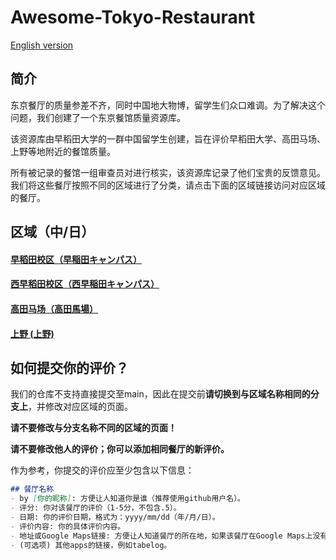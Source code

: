 # Awesome-Tokyo-Restaurant

[English version](README.md)

## 简介

东京餐厅的质量参差不齐，同时中国地大物博，留学生们众口难调。为了解决这个问题，我们创建了一个东京餐馆质量资源库。

该资源库由早稻田大学的一群中国留学生创建，旨在评价早稻田大学、高田马场、上野等地附近的餐馆质量。

所有被记录的餐馆一组审查员对进行核实，该资源库记录了他们宝贵的反馈意见。
我们将这些餐厅按照不同的区域进行了分类，请点击下面的区域链接访问对应区域的餐厅。

## 区域（中/日）

#### [早稻田校区（早稲田キャンパス）](Waseda/page-cn.md)
#### [西早稻田校区（西早稲田キャンパス）](Nishi-waseda/page-cn.md)
#### [高田马场（高田馬場）](Takadanobaba/page-cn.md)
#### [上野 (上野)](Ueno/page-cn.md)

## 如何提交你的评价？

我们的仓库不支持直接提交至main，因此在提交前**请切换到与区域名称相同的分支上**，并修改对应区域的页面。

**请不要修改与分支名称不同的区域的页面！**

**请不要修改他人的评价；你可以添加相同餐厅的新评价。**

作为参考，你提交的评价应至少包含以下信息：
```md
## 餐厅名称
- by [你的昵称]: 方便让人知道你是谁（推荐使用github用户名）。
- 评分: 你对该餐厅的评价（1-5分，不包含.5）。
- 日期: 你的评价日期，格式为：yyyy/mm/dd（年/月/日）。
- 评价内容: 你的具体评价内容。
- 地址或Google Maps链接: 方便让人知道餐厅的所在地，如果该餐厅在Google Maps上没有记录，请填写具体地址。
- (可选项) 其他apps的链接，例如tabelog。
```